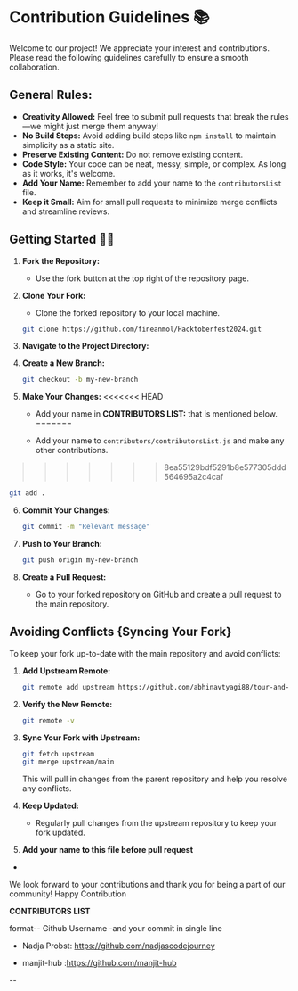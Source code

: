 # Contribution Guidelines 📚

Welcome to our project! We appreciate your interest and contributions. Please read the following guidelines carefully to ensure a smooth collaboration.

## General Rules:

- **Creativity Allowed:** Feel free to submit pull requests that break the rules—we might just merge them anyway!
- **No Build Steps:** Avoid adding build steps like `npm install` to maintain simplicity as a static site.
- **Preserve Existing Content:** Do not remove existing content.
- **Code Style:** Your code can be neat, messy, simple, or complex. As long as it works, it's welcome.
- **Add Your Name:** Remember to add your name to the `contributorsList` file.
- **Keep it Small:** Aim for small pull requests to minimize merge conflicts and streamline reviews.

## Getting Started 🤩🤗

1. **Fork the Repository:**

   - Use the fork button at the top right of the repository page.

2. **Clone Your Fork:**

   - Clone the forked repository to your local machine.

   ```bash
   git clone https://github.com/fineanmol/Hacktoberfest2024.git
   ```

3. **Navigate to the Project Directory:**

4. **Create a New Branch:**

   ```bash
   git checkout -b my-new-branch
   ```

5. **Make Your Changes:**
<<<<<<< HEAD
   - Add your name in **CONTRIBUTORS LIST:** that is mentioned below.
=======

   - Add your name to `contributors/contributorsList.js` and make any other contributions.
>>>>>>> 8ea55129bdf5291b8e577305ddd564695a2c4caf

   ```bash
   git add .
   ```

6. **Commit Your Changes:**

   ```bash
   git commit -m "Relevant message"
   ```

7. **Push to Your Branch:**

   ```bash
   git push origin my-new-branch
   ```

8. **Create a Pull Request:**
   - Go to your forked repository on GitHub and create a pull request to the main repository.

## Avoiding Conflicts {Syncing Your Fork}

To keep your fork up-to-date with the main repository and avoid conflicts:

1. **Add Upstream Remote:**

   ```bash
   git remote add upstream https://github.com/abhinavtyagi88/tour-and-travel.git
   ```

2. **Verify the New Remote:**

   ```bash
   git remote -v
   ```

3. **Sync Your Fork with Upstream:**

   ```bash
   git fetch upstream
   git merge upstream/main
   ```

   This will pull in changes from the parent repository and help you resolve any conflicts.

4. **Keep Updated:**

   - Regularly pull changes from the upstream repository to keep your fork updated.

5. **Add your name to this file before pull request**

-

We look forward to your contributions and thank you for being a part of our community!
Happy Contribution

**CONTRIBUTORS LIST**

format--
Github Username
-and your commit in single line

- Nadja Probst: https://github.com/nadjascodejourney

- manjit-hub :https://github.com/manjit-hub

--
